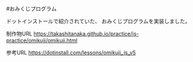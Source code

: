 #おみくじプログラム

ドットインストールで紹介されていた、
おみくじプログラムを実装しました。

制作物URL
https://takashitanaka.github.io/practice/js-practice/omikuji/omikuji.html

参考URL
https://dotinstall.com/lessons/omikuji_js_v5
